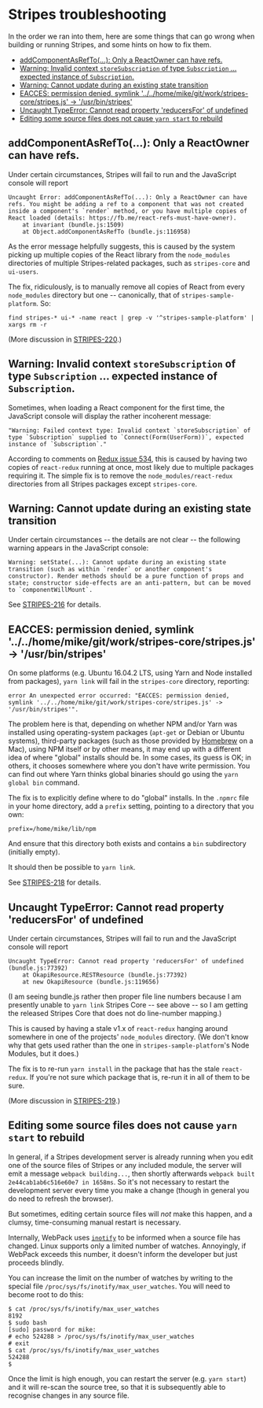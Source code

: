 # Stripes troubleshooting

In the order we ran into them, here are some things that can go wrong when building or running Stripes, and some hints on how to fix them.

<!-- ../../okapi/doc/md2toc -l 2 troubleshooting.md -->
* [addComponentAsRefTo(...): Only a ReactOwner can have refs.](#addcomponentasrefto-only-a-reactowner-can-have-refs)
* [Warning: Invalid context `storeSubscription` of type `Subscription` ... expected instance of `Subscription`.](#warning-invalid-context-storesubscription-of-type-subscription--expected-instance-of-subscription)
* [Warning: Cannot update during an existing state transition](#warning-cannot-update-during-an-existing-state-transition)
* [EACCES: permission denied, symlink '../../home/mike/git/work/stripes-core/stripes.js' -> '/usr/bin/stripes'](#eacces-permission-denied-symlink-homemikegitworkstripes-corestripesjs---usrbinstripes)
* [Uncaught TypeError: Cannot read property 'reducersFor' of undefined](#uncaught-typeerror-cannot-read-property-reducersfor-of-undefined)
* [Editing some source files does not cause `yarn start` to rebuild](#editing-some-source-files-does-not-cause-yarn-start-to-rebuild)


## addComponentAsRefTo(...): Only a ReactOwner can have refs.

Under certain circumstances, Stripes will fail to run and the JavaScript console will report

```
Uncaught Error: addComponentAsRefTo(...): Only a ReactOwner can have refs. You might be adding a ref to a component that was not created inside a component's `render` method, or you have multiple copies of React loaded (details: https://fb.me/react-refs-must-have-owner).
    at invariant (bundle.js:1509)
    at Object.addComponentAsRefTo (bundle.js:116958)
```

As the error message helpfully suggests, this is caused by the system picking up multiple copies of the React library from the `node_modules` directories of multiple Stripes-related packages, such as `stripes-core` and `ui-users`.

The fix, ridiculously, is to manually remove all copies of React from every `node_modules` directory but one -- canonically, that of `stripes-sample-platform`. So:

```
find stripes-* ui-* -name react | grep -v '^stripes-sample-platform' | xargs rm -r 
```

(More discussion in [STRIPES-220](https://issues.folio.org/browse/STRIPES-220).)


## Warning: Invalid context `storeSubscription` of type `Subscription` ... expected instance of `Subscription`.

Sometimes, when loading a React component for the first time, the JavaScript console will display the rather incoherent message:

```
"Warning: Failed context type: Invalid context `storeSubscription` of type `Subscription` supplied to `Connect(Form(UserForm))`, expected instance of `Subscription`."
```

According to comments on [Redux issue 534](https://github.com/reactjs/react-redux/issues/534), this is caused by having two copies of `react-redux` running at once, most likely due to multiple packages requiring it. The simple fix is to remove the `node_modules/react-redux` directories from all Stripes packages except `stripes-core`.


## Warning: Cannot update during an existing state transition

Under certain circumstances -- the details are not clear -- the following warning appears in the JavaScript console:

```
Warning: setState(...): Cannot update during an existing state transition (such as within `render` or another component's constructor). Render methods should be a pure function of props and state; constructor side-effects are an anti-pattern, but can be moved to `componentWillMount`.
```

See [STRIPES-216](https://issues.folio.org/browse/STRIPES-216) for details.


## EACCES: permission denied, symlink '../../home/mike/git/work/stripes-core/stripes.js' -> '/usr/bin/stripes'

On some platforms (e.g. Ubuntu 16.04.2 LTS, using Yarn and Node installed from packages), `yarn link` will fail in the `stripes-core` directory, reporting:

```
error An unexpected error occurred: "EACCES: permission denied, symlink '../../home/mike/git/work/stripes-core/stripes.js' -> '/usr/bin/stripes'".
```

The problem here is that, depending on whether NPM and/or Yarn was installed using operating-system packages (`apt-get` or Debian or Ubuntu systems), third-party packages (such as those provided by [Homebrew](https://brew.sh/) on a Mac), using NPM itself or by other means, it may end up with a different idea of where "global" installs should be. In some cases, its guess is OK; in others, it chooses somewhere where you don't have write permission. You can find out where Yarn thinks global binaries should go using the `yarn global bin` command.

The fix is to explicitly define where to do "global" installs. In the `.npmrc` file in your home directory, add a `prefix` setting, pointing to a directory that you own:

```
prefix=/home/mike/lib/npm
```

And ensure that this directory both exists and contains a `bin` subdirectory (initially empty).

It should then be possible to `yarn link`.

See [STRIPES-218](https://issues.folio.org/browse/STRIPES-218) for details.


## Uncaught TypeError: Cannot read property 'reducersFor' of undefined

Under certain circumstances, Stripes will fail to run and the JavaScript console will report

```
Uncaught TypeError: Cannot read property 'reducersFor' of undefined (bundle.js:77392)
    at OkapiResource.RESTResource (bundle.js:77392)
    at new OkapiResource (bundle.js:119656)
```

(I am seeing bundle.js rather then proper file line numbers because I am presently unable to `yarn link` Stripes Core -- see above -- so I am getting the released Stripes Core that does not do line-number mapping.)

This is caused by having a stale v1.x of `react-redux` hanging around somewhere in one of the projects' `node_modules` directory. (We don't know why that gets used rather than the one in `stripes-sample-platform`'s Node Modules, but it does.)

The fix is to re-run `yarn install` in the package that has the stale `react-redux`. If you're not sure which package that is, re-run it in all of them to be sure.

(More discussion in [STRIPES-219](https://issues.folio.org/browse/STRIPES-219).)


## Editing some source files does not cause `yarn start` to rebuild

In general, if a Stripes development server is already running when you edit one of the source files of Stripes or any included module, the server will emit a message `webpack building...`, then shortly afterwards `webpack built 2e44cab1ab6c516e60e7 in 1658ms`. So it's not necessary to restart the development server every time you make a change (though in general you do need to refresh the browser).

But sometimes, editing certain source files will _not_ make this happen, and a clumsy, time-consuming manual restart is necessary.

Internally, WebPack uses [`inotify`](http://man7.org/linux/man-pages/man7/inotify.7.html) to be informed when a source file has changed. Linux supports only a limited number of watches. Annoyingly, if WebPack exceeds this number, it doesn't inform the developer but just proceeds blindly.

You can increase the limit on the number of watches by writing to the special file `/proc/sys/fs/inotify/max_user_watches`. You will need to become root to do this:

```
$ cat /proc/sys/fs/inotify/max_user_watches 
8192
$ sudo bash
[sudo] password for mike: 
# echo 524288 > /proc/sys/fs/inotify/max_user_watches 
# exit
$ cat /proc/sys/fs/inotify/max_user_watches 
524288
$ 
```

Once the limit is high enough, you can restart the server (e.g. `yarn start`) and it will re-scan the source tree, so that it is subsequently able to recognise changes in any source file.


